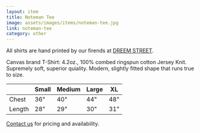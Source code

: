 ```yaml
---
layout: item
title: Noteman Tee
image: assets/images/items/noteman-tee.jpg
link: noteman-tee
category: other
---
```


All shirts are hand printed by our firends at <a href="http://www.dreemstreet.org/">DREEM STREET</a>.

Canvas brand T-Shirt: 4.2oz., 100% combed ringspun cotton Jersey Knit. Supremely soft, superior quiality. Modern, slightly fitted shape that runs true to size.

|        | Small | Medium | Large | XL  |
| ------ | ----- | ------ | ----- | --- |
| Chest  | 36"   | 40"    | 44"   | 48" |
| Length | 28"   | 29"    | 30"   | 31" |

<a href="mailto:records@xray.fm">Contact us</a> for pricing and availability.
